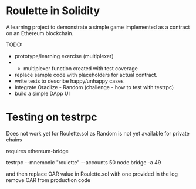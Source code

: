  Roulette in Solidity
 ================
 
 A learning project to demonstrate a simple game implemented as a contract on an Ethereum blockchain.
 
 TODO:
 * prototype/learning exercise (multiplexer)
 * * multiplexer function created with test coverage
 * replace sample code with placeholders for actual contract.
 * write tests to describe happy/unhappy cases
 * integrate Oraclize - Random (challenge - how to test with testrpc)
 * build a simple DApp UI
 
 Testing on testrpc
 ===
 Does not work yet for Roulette.sol as Random is not yet available for private chains
 
 requires ethereum-bridge
 
 testrpc --mnemonic "roulette" --accounts 50
 node bridge -a 49
 
 and then replace OAR value in Roulette.sol with one provided in the log
 remove OAR from production code
 